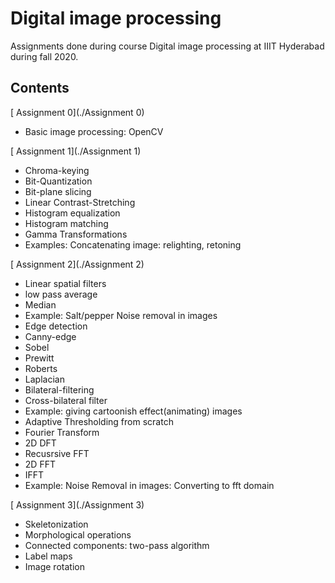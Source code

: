 # Digital image processing 
Assignments done during course Digital image processing at IIIT Hyderabad during fall 2020.

## Contents

[ Assignment 0](./Assignment 0)
* Basic image processing: OpenCV

[ Assignment 1](./Assignment 1)
* Chroma-keying
* Bit-Quantization
* Bit-plane slicing
* Linear Contrast-Stretching
* Histogram equalization
* Histogram matching
* Gamma Transformations
* Examples: Concatenating image: relighting, retoning

[ Assignment 2](./Assignment 2)
* Linear spatial filters
* low pass average
* Median
* Example: Salt/pepper Noise removal in images
* Edge detection
 * Canny-edge 
 * Sobel
 * Prewitt
 * Roberts
 * Laplacian
* Bilateral-filtering
* Cross-bilateral filter
* Example: giving cartoonish effect(animating) images
* Adaptive Thresholding from scratch
* Fourier Transform
 * 2D DFT
 * Recusrsive FFT
 * 2D FFT
 * IFFT
 * Example: Noise Removal in images: Converting to fft domain 
 
[ Assignment 3](./Assignment 3)
* Skeletonization
* Morphological operations
* Connected components: two-pass algorithm
* Label maps
* Image rotation


